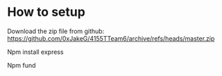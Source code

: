 # How to setup

Download the zip file from github: https://github.com/0xJakeG/4155TTeam6/archive/refs/heads/master.zip

Npm install express

Npm fund
